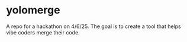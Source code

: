 # yolomerge
A repo for a hackathon on 4/6/25. The goal is to create a tool that helps vibe coders merge their code.
